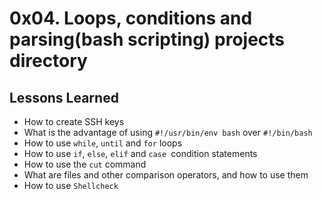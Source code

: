
# 0x04. Loops, conditions and parsing(bash scripting) projects directory

## Lessons Learned
- How to create SSH keys
- What is the advantage of using `#!/usr/bin/env bash` over `#!/bin/bash`
- How to use `while`, `until` and `for` loops
- How to use `if`, `else`, `elif` and `case `condition statements
- How to use the `cut` command
- What are files and other comparison operators, and how to use them
- How to use `Shellcheck`
